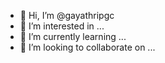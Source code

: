 - 👋 Hi, I’m @gayathripgc
- 👀 I’m interested in ...
- 🌱 I’m currently learning ...
- 💞️ I’m looking to collaborate on ...

<!---
gayathripgc/gayathripgc is a ✨ special ✨ repository because its `README.md` (this file) appears on your GitHub profile.
You can click the Preview link to take a look at your changes.
--->

